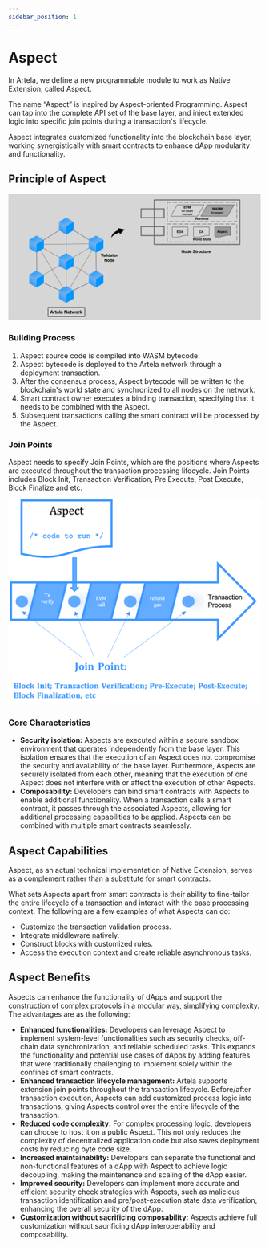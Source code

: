 ```yaml
---
sidebar_position: 1
---
```


# Aspect

<!-- ##  What is Aspect -->

In Artela, we define a new programmable module to work as Native Extension, called Aspect.

The name “Aspect” is inspired by Aspect-oriented Programming. Aspect can tap into the complete API set of the base layer, and inject extended logic into specific join points during a transaction's lifecycle.

Aspect integrates customized functionality into the blockchain base layer, working synergistically with smart contracts to enhance dApp modularity and functionality.

## Principle of Aspect

<!-- <center>
<img
  src={require('./img/3.png').default} 
  alt="3"  
  width="80%"
/>
</center> -->
 ![eighty_p](../../img/node-structure.png)

<!-- Developers can utilize Aspect SDK to access base layer API for building Aspects.  -->

### Building Process

1. Aspect source code is compiled into WASM bytecode.  
2. Aspect bytecode is deployed to the Artela network through a deployment transaction. 
3. After the consensus process, Aspect bytecode will be written to the blockchain's world state and synchronized to all nodes on the network. 
4. Smart contract owner executes a binding transaction, specifying that it needs to be combined with the Aspect. 
5. Subsequent transactions calling the smart contract will be processed by the Aspect.

### Join Points

Aspect needs to specify Join Points, which are the positions where Aspects are executed throughout the transaction processing lifecycle. Join Points includes Block Init, Transaction Verification, Pre Execute, Post Execute, Block Finalize and etc.

<!-- <center>
<img
  src={require('./img/4.png').default} 
  alt="4"  
  width="70%"
/>
</center> -->
 ![seventy_p](../../img/aspect-joinpoint.png)

### Core Characteristics

- **Security isolation:** Aspects are executed within a secure sandbox environment that operates independently from the base layer. This isolation ensures that the execution of an Aspect does not compromise the security and availability of the base layer. Furthermore, Aspects are securely isolated from each other, meaning that the execution of one Aspect does not interfere with or affect the execution of other Aspects.
- **Composability:** Developers can bind smart contracts with Aspects to enable additional functionality. When a transaction calls a smart contract, it passes through the associated Aspects, allowing for additional processing capabilities to be applied. Aspects can be combined with multiple smart contracts seamlessly.


## Aspect Capabilities

Aspect, as an actual technical implementation of Native Extension, serves as a complement rather than a substitute for smart contracts.

What sets Aspects apart from smart contracts is their ability to fine-tailor the entire lifecycle of a transaction and interact with the base processing context. The following are a few examples of what Aspects can do:

- Customize the transaction validation process.
- Integrate middleware natively.
- Construct blocks with customized rules.
- Access the execution context and create reliable asynchronous tasks.

## Aspect Benefits

Aspects can enhance the functionality of dApps and support the construction of complex protocols in a modular way, simplifying complexity. The advantages are as the following:

- **Enhanced functionalities:** Developers can leverage Aspect to implement system-level functionalities such as security checks, off-chain data synchronization, and reliable scheduled tasks. This expands the functionality and potential use cases of dApps by adding features that were traditionally challenging to implement solely within the confines of smart contracts.
- **Enhanced transaction lifecycle management:** Artela supports extension join points throughout the transaction lifecycle. Before/after transaction execution, Aspects can add customized process logic into transactions, giving Aspects control over the entire lifecycle of the transaction.
- **Reduced code complexity:** For complex processing logic, developers can choose to host it on a public Aspect. This not only reduces the complexity of decentralized application code but also saves deployment costs by reducing byte code size.
- **Increased maintainability:** Developers can separate the functional and non-functional features of a dApp with Aspect to achieve logic decoupling, making the maintenance and scaling of the dApp easier.
- **Improved security:** Developers can implement more accurate and efficient security check strategies with Aspects, such as malicious transaction identification and pre/post-execution state data verification, enhancing the overall security of the dApp.
- **Customization without sacrificing composability:** Aspects achieve full customization without sacrificing dApp interoperability and composability.
